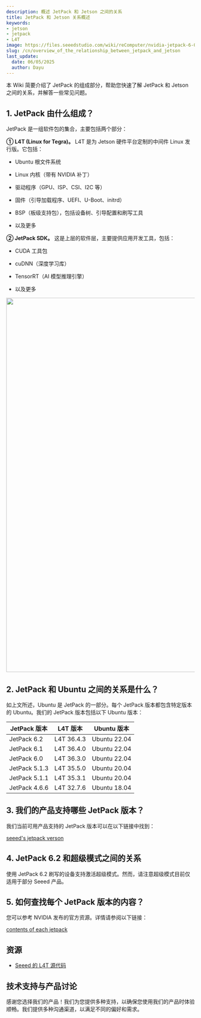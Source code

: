 ```yaml
---
description: 概述 JetPack 和 Jetson 之间的关系
title: JetPack 和 Jetson 关系概述
keywords:
- jetson
- jetpack
- L4T
image: https://files.seeedstudio.com/wiki/reComputer/nvidia-jetpack-6-0-stack.webp
slug: /cn/overview_of_the_relationship_between_jetpack_and_jetson
last_update:
  date: 06/05/2025
  author: Dayu
---
```


本 Wiki 简要介绍了 JetPack 的组成部分，帮助您快速了解 JetPack 和 Jetson 之间的关系，并解答一些常见问题。

## 1. JetPack 由什么组成？
JetPack 是一组软件包的集合，主要包括两个部分：

**① L4T (Linux for Tegra)。** L4T 是为 Jetson 硬件平台定制的中间件 Linux 发行版。它包括：

- Ubuntu 根文件系统

- Linux 内核（带有 NVIDIA 补丁）

- 驱动程序（GPU、ISP、CSI、I2C 等）

- 固件（引导加载程序、UEFI、U-Boot、initrd）

- BSP（板级支持包），包括设备树、引导配置和刷写工具

- 以及更多

**② JetPack SDK。** 这是上层的软件层，主要提供应用开发工具，包括：

- CUDA 工具包

- cuDNN（深度学习库）

- TensorRT（AI 模型推理引擎）

- 以及更多

<div align="center"><img width ="1000" src="https://files.seeedstudio.com/wiki/reComputer/nvidia-jetpack-6-0-stack.png"/></div>

## 2. JetPack 和 Ubuntu 之间的关系是什么？

如上文所述，Ubuntu 是 JetPack 的一部分。每个 JetPack 版本都包含特定版本的 Ubuntu。我们的 JetPack 版本包括以下 Ubuntu 版本：

| JetPack 版本 | L4T 版本     | Ubuntu 版本     |
|------------------|--------------|-----------------|
| JetPack 6.2      | L4T 36.4.3   | Ubuntu 22.04    |
| JetPack 6.1      | L4T 36.4.0   | Ubuntu 22.04    |
| JetPack 6.0      | L4T 36.3.0   | Ubuntu 22.04    |
| JetPack 5.1.3    | L4T 35.5.0   | Ubuntu 20.04    |
| JetPack 5.1.1    | L4T 35.3.1   | Ubuntu 20.04    |
| JetPack 4.6.6    | L4T 32.7.6   | Ubuntu 18.04    |

## 3. 我们的产品支持哪些 JetPack 版本？
我们当前可用产品支持的 JetPack 版本可以在以下链接中找到：

[seeed's jetpack verson](https://docs.google.com/spreadsheets/d/1Sf7IdmVkKTAUH95XwxHK0ojV5aFq3ItKZ-iT28egzIk/edit?pli=1&gid=0#gid=0)

## 4. JetPack 6.2 和超级模式之间的关系

使用 JetPack 6.2 刷写的设备支持激活超级模式。然而，请注意超级模式目前仅适用于部分 Seeed 产品。

## 5. 如何查找每个 JetPack 版本的内容？

您可以参考 NVIDIA 发布的官方资源。详情请参阅以下链接：

[contents of each jetpack](https://developer.nvidia.com/embedded/jetpack-archive)

## 资源

- [Seeed 的 L4T 源代码](https://github.com/Seeed-Studio/Linux_for_Tegra)

## 技术支持与产品讨论

感谢您选择我们的产品！我们为您提供多种支持，以确保您使用我们的产品时体验顺畅。我们提供多种沟通渠道，以满足不同的偏好和需求。

<div class="button_tech_support_container">
<a href="https://forum.seeedstudio.com/" class="button_forum"></a> 
<a href="https://www.seeedstudio.com/contacts" class="button_email"></a>
</div>

<div class="button_tech_support_container">
<a href="https://discord.gg/eWkprNDMU7" class="button_discord"></a> 
<a href="https://github.com/Seeed-Studio/wiki-documents/discussions/69" class="button_discussion"></a>
</div>